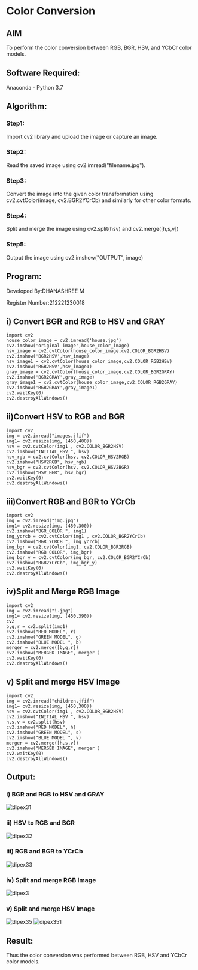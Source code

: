 # Color Conversion
## AIM
To perform the color conversion between RGB, BGR, HSV, and YCbCr color models.

## Software Required:
Anaconda - Python 3.7

## Algorithm:
### Step1:
Import cv2 library and upload the image or capture an image.

### Step2:
Read the saved image using cv2.imread("filename.jpg").

### Step3:
Convert the image into the given color transformation using cv2.cvtColor(image, cv2.BGR2YCrCb) and similarly for other color formats.

### Step4:
Split and merge the image using cv2.split(hsv) and cv2.merge([h,s,v])

### Step5:
Output the image using cv2.imshow("OUTPUT", image)

## Program:

Developed By:DHANASHREE M

Register Number:212221230018

## i) Convert BGR and RGB to HSV and GRAY
```
import cv2
house_color_image = cv2.imread('house.jpg')
cv2.imshow('original image',house_color_image)
hsv_image = cv2.cvtColor(house_color_image,cv2.COLOR_BGR2HSV)
cv2.imshow('BGR2HSV',hsv_image)
hsv_image1 = cv2.cvtColor(house_color_image,cv2.COLOR_RGB2HSV)
cv2.imshow('RGB2HSV',hsv_image1)
gray_image = cv2.cvtColor(house_color_image,cv2.COLOR_BGR2GRAY)
cv2.imshow('BGR2GRAY',gray_image)
gray_image1 = cv2.cvtColor(house_color_image,cv2.COLOR_RGB2GRAY)
cv2.imshow('RGB2GRAY',gray_image1)
cv2.waitKey(0)
cv2.destroyAllWindows()

```

## ii)Convert HSV to RGB and BGR
```
import cv2
img = cv2.imread("images.jfif")
img1= cv2.resize(img, (450,400))
hsv = cv2.cvtColor(img1 , cv2.COLOR_BGR2HSV)
cv2.imshow("INITIAL_HSV ", hsv)
hsv_rgb = cv2.cvtColor(hsv, cv2.COLOR_HSV2RGB)
cv2.imshow("HSV2RGB", hsv_rgb)
hsv_bgr = cv2.cvtColor(hsv, cv2.COLOR_HSV2BGR)
cv2.imshow("HSV_BGR", hsv_bgr)
cv2.waitKey(0)
cv2.destroyAllWindows()

```

## iii)Convert RGB and BGR to YCrCb
```
import cv2
img = cv2.imread("img.jpg")
img1= cv2.resize(img, (450,300))
cv2.imshow("BGR_COLOR ", img1)
img_ycrcb = cv2.cvtColor(img1 , cv2.COLOR_BGR2YCrCb)
cv2.imshow("BGR_YCRCB ", img_ycrcb)
img_bgr = cv2.cvtColor(img1, cv2.COLOR_BGR2RGB)
cv2.imshow("RGB COLOR", img_bgr)
img_bgr_y = cv2.cvtColor(img_bgr, cv2.COLOR_BGR2YCrCb)
cv2.imshow("RGB2YCrCb", img_bgr_y)
cv2.waitKey(0)
cv2.destroyAllWindows()
```

## iv)Split and Merge RGB Image
```
import cv2
img = cv2.imread("i.jpg")
img1= cv2.resize(img, (450,390))
cv2
b,g,r = cv2.split(img1)
cv2.imshow("RED MODEL", r)
cv2.imshow("GREEN MODEL", g)
cv2.imshow("BLUE MODEL ", b)
merger = cv2.merge([b,g,r])
cv2.imshow("MERGED IMAGE", merger )
cv2.waitKey(0)
cv2.destroyAllWindows()
```

## v) Split and merge HSV Image
```
import cv2
img = cv2.imread("children.jfif")
img1= cv2.resize(img, (450,300))
hsv = cv2.cvtColor(img1 , cv2.COLOR_BGR2HSV)
cv2.imshow("INITIAL_HSV ", hsv)
h,s,v = cv2.split(hsv)
cv2.imshow("RED MODEL", h)
cv2.imshow("GREEN MODEL", s)
cv2.imshow("BLUE MODEL ", v)
merger = cv2.merge([h,s,v])
cv2.imshow("MERGED IMAGE", merger )
cv2.waitKey(0)
cv2.destroyAllWindows()
```
## Output:
### i) BGR and RGB to HSV and GRAY
![dipex31](https://user-images.githubusercontent.com/94165415/228332594-70ac164c-59cb-4525-8e3c-549dafe32a90.png)

### ii) HSV to RGB and BGR
![dipex32](https://user-images.githubusercontent.com/94165415/228332646-8fda8c57-be92-4b89-b249-0cf19c0df4b6.png)


### iii) RGB and BGR to YCrCb
![dipex33](https://user-images.githubusercontent.com/94165415/228333318-a0456d9c-8ca6-4915-b156-ce59e1d327b0.png)


### iv) Split and merge RGB Image
![dipex3](https://user-images.githubusercontent.com/94165415/228333402-fba20587-deb2-44d7-a555-97a07e72fe11.png)

### v) Split and merge HSV Image
![dipex35](https://user-images.githubusercontent.com/94165415/228333474-e2b8382d-0c50-4b6e-90a2-ecddffde7a0e.png)
![dipex351](https://user-images.githubusercontent.com/94165415/228333515-8089fa42-75a3-4b3b-94f9-6eeb877bdec2.png)


## Result:
Thus the color conversion was performed between RGB, HSV and YCbCr color models.
